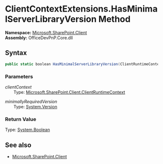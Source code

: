 # ClientContextExtensions.HasMinimalServerLibraryVersion Method  
**Namespace:** [Microsoft.SharePoint.Client](Microsoft.SharePoint.Client.md)  
**Assembly:** OfficeDevPnP.Core.dll  
## Syntax
```C#
public static boolean HasMinimalServerLibraryVersion(ClientRuntimeContext clientContext,Version minimallyRequiredVersion)
```
### Parameters
*clientContext*  
&emsp;&emsp;Type: [Microsoft.SharePoint.Client.ClientRuntimeContext](Microsoft.SharePoint.Client.ClientRuntimeContext.md) 
&emsp;&emsp;  
  
*minimallyRequiredVersion*  
&emsp;&emsp;Type: [System.Version](System.Version.md) 
&emsp;&emsp;  
  
### Return Value
Type: [System.Boolean](System.Boolean.md 
)
## See also
- [Microsoft.SharePoint.Client](Microsoft.SharePoint.Client.md)
